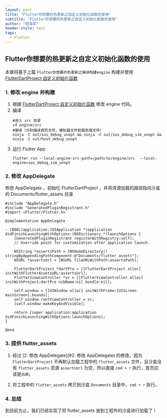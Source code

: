 ```yaml
---
layout: post
title: "Flutter你想要的热更新之自定义初始化函数的使用"
subtitle: 'Flutter你想要的热更新之自定义初始化函数的使用'
author: "顾海军"
header-style: text
tags:
  - Flutter
---
```


## Flutter你想要的热更新之自定义初始化函数的使用

本章将基于上篇 `Flutter你想要的热更新之编译构建engine` 构建并使用 [FlutterDartProject 自定义初始化函数](https://github.com/amisare/engine/commit/79cdbc5997e21b14f515022db5f9dd46423f848f)

### 1. 修改 engine 并构建

1. 根据 [FlutterDartProject 自定义初始化函数](https://github.com/amisare/engine/commit/79cdbc5997e21b14f515022db5f9dd46423f848f) 修改 engine 代码。
2. 编译
	```
    #进入 src 目录
    cd engine/src
    #编译（分别编译真机文件，模拟器文件和服务端文件）
    ninja -C out/ios_debug_unopt && ninja -C out/ios_debug_sim_unopt && ninja -C out/host_debug_unopt
    ```
3. 运行 Flutter App
	```
    flutter run --local-engine-src-path=/path/to/engine/src  --local-engine=ios_debug_sim_unopt
    ```

### 2. 修改 AppDelegate

修改 AppDelegate ，初始化 FlutterDartProject ，并将资源加载的路径指向沙盒的 Documents/flutter_assets 目录

```
#include "AppDelegate.h"
#include "GeneratedPluginRegistrant.h"
#import <Flutter/Flutter.h>

@implementation AppDelegate

- (BOOL)application:(UIApplication *)application
didFinishLaunchingWithOptions:(NSDictionary *)launchOptions {
    [GeneratedPluginRegistrant registerWithRegistry:self];
    // Override point for customization after application launch.
    
    NSString *assertsPath = [NSHomeDirectory() stringByAppendingPathComponent:@"Documents/flutter_assets"];
    NSURL *assertsUrl = [NSURL fileURLWithPath:assertsPath];
    
    FlutterDartProject *dartPro = [[FlutterDartProject alloc] initWithFlutterAssetsURL:assertsUrl];
    FlutterViewController *vc = [[FlutterViewController alloc] initWithProject:dartPro nibName:nil bundle:nil];
    
    self.window = [[UIWindow alloc] initWithFrame:[UIScreen mainScreen].bounds];
    self.window.rootViewController = vc;
    [self.window makeKeyAndVisible];
    
    return [super application:application didFinishLaunchingWithOptions:launchOptions];
}

@end
```

### 3. 提供 flutter_assets

1. 经过 [2. 修改 AppDelegate](#2. 修改 AppDelegate) 的修改，因为 `FlutterDartProject` 不再默认加载工程中的 `flutter_assets` 文件，且沙盒没有 `flutter_assets` 资源 `assertsUrl` 为空，所以直接 `cmd + r` 执行，首页应该是`白屏`。

2. 将工程中的 `flutter_assets` 拷贝到沙盒 `Documents` 目录中，`cmd + r` 执行。

### 4. 总结

到目前为止，我们已经实现了将 flutter_assets 放到工程外的沙盒进行加载了！





















